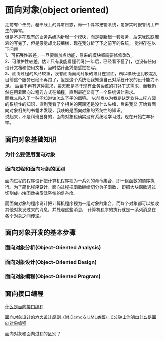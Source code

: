 # 面向对象(object oriented)
之前有个任务，基于线上的异常日志，做一个异常报警系统，能够实时报警线上产生的异常。  
但是不是在现有的业务系统内新增一个模块，而是要新起一套服务，后来我跌跌宕宕的写完了，但是感觉却比较糟糕，现在我分析了下之前写的系统，
觉得存在以下问题：   
1、可拓展性较差，一旦要新加点功能，原来的模块都需要修修改改。   
2、可维护性较差，估计只有我能看懂代码(一年后，已经看不懂了)，也没有任何设计文档和使用文档，当时估计全凭借感觉在写。   
3、面向过程的风格较重，没有面向面向对象的设计在里面，所以模块也比较混乱   
目前这个服务已经不再跑了，但是这个系统让我知道自己对系统开发的设计能力不足。
后面不再有这种需求，每天都是基于现有业务系统的打补丁式需求，而我仍然在用着面向过程的方式在编程，直到最近又有了一个系统设计需求。  
而我又陷入了一种不知道该怎么下手的困境。  以前我以为我是缺乏软件工程方面的系统性的知识，直到我看了个相关的网课还是没什么头绪，后来我又
开始看面向对象相关的书籍才发现，我缺的是面向对象的系统性的知识。  
说起来，不是科班出身的，面向对象也确实没有系统地学习过，现在开始亡羊补牢。

## 面向对象基础知识
### 为什么要使用面向对象


### 面向过程和面向对象的区别
面向过程的程序设计把计算机程序视为一系列的命令集合，即一组函数的顺序执行。为了简化程序设计，面向过程把函数继续切分为子函数，
即把大块函数通过切割成小块函数来降低系统的复杂度。

而面向对象的程序设计把计算机程序视为一组对象的集合，而每个对象都可以接收其他对象发过来的消息，并处理这些消息，
计算机程序的执行就是一系列消息在各个对象之间传递。


## 面向对象开发的基本步骤

### 面向对象分析(Object-Oriented Analysis)

### 面向对象设计(Object-Oriented Design)

### 面向对象编程(Object-Oriented Program)

## 面向接口编程
[什么是面向接口编程](https://bbs.huaweicloud.com/blogs/327026)




[面向对象设计的六大设计原则（附 Demo & UML类图）](https://juejin.cn/post/6844903673672237063)
[2分钟让你明白什么是面向对象编程](https://zhuanlan.zhihu.com/p/75265007)

面向对象和面向过程的区别？
